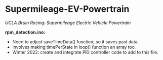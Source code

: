 # Supermileage-EV-Powertrain
_UCLA Bruin Racing: Supermileage Electric Vehicle Powertrain_

**rpm_detection.ino:**   
- Need to adjust saveTimeData() function, so it saves past data.  
- Involves making timePerState in loop() function an array too.  
- Winter 2022: create and integrate PID controller code to add to this file.
